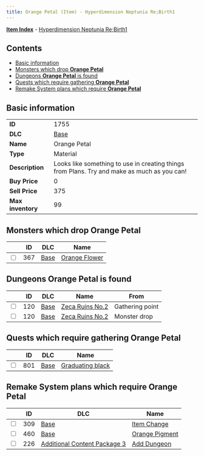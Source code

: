 ```yaml
---
title: Orange Petal (Item) - Hyperdimension Neptunia Re;Birth1
---
```


[**Item Index**](/neptunia/rb1/item/index.html) - [Hyperdimension Neptunia Re;Birth1](/neptunia/rb1)

## Contents

- [Basic information](#basic-information)
- [Monsters which drop **Orange Petal**](#monsters-which-drop-orange-petal)
- [Dungeons **Orange Petal** is found](#dungeons-orange-petal-is-found)
- [Quests which require gathering **Orange Petal**](#quests-which-require-gathering-orange-petal)
- [Remake System plans which require **Orange Petal**](#remake-system-plans-which-require-orange-petal)

## Basic information

|   |   |
| -- | -- |
| **ID** | 1755 |
| **DLC** | [Base](/neptunia/rb1/dlc/1-base.html) |
| **Name** | Orange Petal |
| **Type** | Material |
| **Description** | Looks like something to use in creating things from Plans. Try and make as much as you can! |
| **Buy Price** | 0 |
| **Sell Price** | 375 |
| **Max inventory** | 99 |


## Monsters which drop **Orange Petal**

|    | ID | DLC | Name |
| -- | -- | --- | ---- |
| <input type="checkbox" id="rb1-monster-1-367" class="trackbox" /> | 367 | [Base](/neptunia/rb1/dlc/1-base.html) | [Orange Flower](/neptunia/rb1/monster/1-367-orange-flower.html) |


## Dungeons **Orange Petal** is found

|    | ID | DLC | Name | From |
| -- | -- | --- | ---- | ---- |
| <input type="checkbox" id="rb1-dungeon-1-120" class="trackbox" /> | 120 | [Base](/neptunia/rb1/dlc/1-base.html) | [Zeca Ruins No.2](/neptunia/rb1/dungeon/1-120-zeca-ruins-no-2.html) | Gathering point |
| <input type="checkbox" id="rb1-dungeon-1-120" class="trackbox" /> | 120 | [Base](/neptunia/rb1/dlc/1-base.html) | [Zeca Ruins No.2](/neptunia/rb1/dungeon/1-120-zeca-ruins-no-2.html) | Monster drop |


## Quests which require gathering **Orange Petal**

|    | ID | DLC | Name |
| -- | -- | --- | ---- |
| <input type="checkbox" id="rb1-quest-1-801" class="trackbox" /> | 801 | [Base](/neptunia/rb1/dlc/1-base.html) | [Graduating black](/neptunia/rb1/quest/1-801-graduating-black.html) |


## Remake System plans which require **Orange Petal**

|    | ID | DLC | Name |
| -- | -- | --- | ---- |
| <input type="checkbox" id="rb1-quest-1-309" class="trackbox" /> | 309 | [Base](/neptunia/rb1/dlc/1-base.html) | [Item Change](/neptunia/rb1/quest/1-309-item-change.html) |
| <input type="checkbox" id="rb1-quest-1-460" class="trackbox" /> | 460 | [Base](/neptunia/rb1/dlc/1-base.html) | [Orange Pigment](/neptunia/rb1/quest/1-460-orange-pigment.html) |
| <input type="checkbox" id="rb1-quest-12-226" class="trackbox" /> | 226 | [Additional Content Package 3](/neptunia/rb1/dlc/12-pack3.html) | [Add Dungeon](/neptunia/rb1/quest/12-226-add-dungeon.html) |
